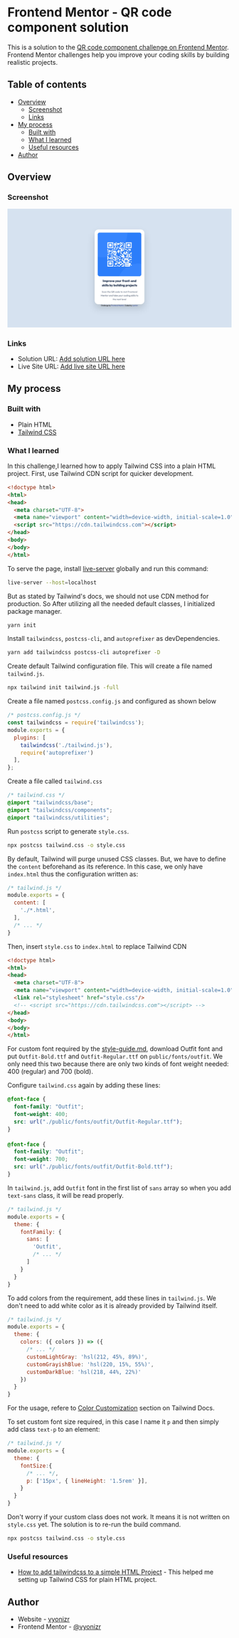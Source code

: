 # Frontend Mentor - QR code component solution

This is a solution to the [QR code component challenge on Frontend Mentor](https://www.frontendmentor.io/challenges/qr-code-component-iux_sIO_H). Frontend Mentor challenges help you improve your coding skills by building realistic projects.

## Table of contents

- [Overview](#overview)
  - [Screenshot](#screenshot)
  - [Links](#links)
- [My process](#my-process)
  - [Built with](#built-with)
  - [What I learned](#what-i-learned)
  - [Useful resources](#useful-resources)
- [Author](#author)

## Overview

### Screenshot

![Screenshot](./screenshot.jpg)

### Links

- Solution URL: [Add solution URL here](https://your-solution-url.com)
- Live Site URL: [Add live site URL here](https://your-live-site-url.com)

## My process

### Built with

- Plain HTML
- [Tailwind CSS](https://tailwindcss.com/)

### What I learned

In this challenge,I learned how to apply Tailwind CSS into a plain HTML project. First, use Tailwind CDN script for quicker development.

```html
<!doctype html>
<html>
<head>
  <meta charset="UTF-8">
  <meta name="viewport" content="width=device-width, initial-scale=1.0">
  <script src="https://cdn.tailwindcss.com"></script>
</head>
<body>
</body>
</html>
```

To serve the page, install [live-server](https://www.npmjs.com/package/live-server) globally and run this command:

```bash
live-server --host=localhost
```

But as stated by Tailwind's docs, we should not use CDN method for production. So After utilizing all the needed default classes, I initialized package manager.

```bash
yarn init
```

Install `tailwindcss`, `postcss-cli`, and `autoprefixer` as devDependencies.

```bash
yarn add tailwindcss postcss-cli autoprefixer -D
```

Create default Tailwind configuration file. This will create a file named `tailwind.js`.

```bash
npx tailwind init tailwind.js -full
```

Create a file named `postcss.config.js` and configured as shown below

```javascript
/* postcss.config.js */
const tailwindcss = require('tailwindcss');
module.exports = {
  plugins: [
    tailwindcss('./tailwind.js'),
    require('autoprefixer')
  ],
};
```

Create a file called `tailwind.css`

```css
/* tailwind.css */
@import "tailwindcss/base";
@import "tailwindcss/components";
@import "tailwindcss/utilities";
```

Run `postcss` script to generate `style.css`.

```bash
npx postcss tailwind.css -o style.css
```

By default, Tailwind will purge unused CSS classes. But, we have to define the `content` beforehand as its reference. In this case, we only have `index.html` thus the configuration written as:

```javascript
/* tailwind.js */
module.exports = {
  content: [
    './*.html',
  ],
  /* ... */
}
```

Then, insert `style.css` to `index.html` to replace Tailwind CDN

```html
<!doctype html>
<html>
<head>
  <meta charset="UTF-8">
  <meta name="viewport" content="width=device-width, initial-scale=1.0">
  <link rel="stylesheet" href="style.css"/>
  <!-- <script src="https://cdn.tailwindcss.com"></script> -->
</head>
<body>
</body>
</html>
```

For custom font required by the [style-guide.md](./style-guide.md), download Outfit font and put `Outfit-Bold.ttf` and `Outfit-Regular.ttf` on `public/fonts/outfit`. We only need this two because there are only two kinds of font weight needed: 400 (regular) and 700 (bold).

Configure `tailwind.css` again by adding these lines:

```css
@font-face {
  font-family: "Outfit";
  font-weight: 400;
  src: url("./public/fonts/outfit/Outfit-Regular.ttf");
}

@font-face {
  font-family: "Outfit";
  font-weight: 700;
  src: url("./public/fonts/outfit/Outfit-Bold.ttf");
}
```

In `tailwind.js`, add `Outfit` font in the first list of `sans` array so when you add `text-sans` class, it will be read properly.

```javascript
/* tailwind.js */
module.exports = {
  theme: {
    fontFamily: {
      sans: [
        'Outfit',
        /* ... */
      ]
    }
  }
}
```

To add colors from the requirement, add these lines in `tailwind.js`. We don't need to add white color as it is already provided by Tailwind itself.

```javascript
/* tailwind.js */
module.exports = {
  theme: {
    colors: ({ colors }) => ({
      /* ... */
      customLightGray: 'hsl(212, 45%, 89%)',
      customGrayishBlue: 'hsl(220, 15%, 55%)',
      customDarkBlue: 'hsl(218, 44%, 22%)'
    })
  }
}
```

For the usage, refere to [Color Customization](https://tailwindcss.com/docs/customizing-colors) section on Tailwind Docs.

To set custom font size required, in this case I name it `p` and then simply add class `text-p` to an element:

```javascript
/* tailwind.js */
module.exports = {
  theme: {
    fontSize:{
      /* ... */,
      p: ['15px', { lineHeight: '1.5rem' }],
    }
  }
}
```

Don't worry if your custom class does not work. It means it is not written on `style.css` yet. The solution is to re-run the build command.

```bash
npx postcss tailwind.css -o style.css
```

### Useful resources

- [How to add tailwindcss to a simple HTML Project](https://dev.to/raphaelmansuy/how-to-add-tailwindcss-to-a-simple-html-project-446g) - This helped me setting up Tailwind CSS for plain HTML project.

## Author

- Website - [vyonizr](https://vyonizr.com/)
- Frontend Mentor - [@vyonizr](https://www.frontendmentor.io/profile/vyonizr)
